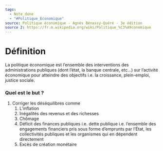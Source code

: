 ```yaml
---
tags:
  - Note_done
  - "#Politique_Economique"
source: Politique économique - Agnès Bénassy-Quéré - 3e édition
source 2: https://fr.m.wikipedia.org/wiki/Politique_%C3%A9conomique
---
```




# Définition
La politique économique est l’ensemble des interventions des administrations publiques (dont l’état, la banque centrale, etc…) sur l’activité économique pour atteindre des objectifs i.e. la croissance, plein-emploi, justice sociale.

### Quel est le but ?
1. Corriger les déséquilibres comme 
	1. L’inflation
	2. Inégalités des revenus et des richesses 
	3. Chômage 
	4. Déficit des finances publiques i.e. dette publique i.e. l’ensemble des engagements financiers pris sous forme d’emprunts par l’État, les collectivités publiques et les organismes qui en dépendent directement
	5. Excès de création monétaire